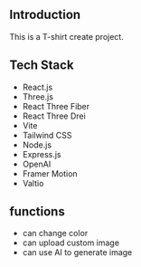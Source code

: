 ## Introduction
This is a T-shirt create project.

## Tech Stack
+ React.js
+ Three.js
+ React Three Fiber
+ React Three Drei
+ Vite
+ Tailwind CSS
+ Node.js
+ Express.js
+ OpenAI
+ Framer Motion
+ Valtio

## functions
+ can change color
+ can upload custom image
+ can use AI to generate image
